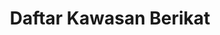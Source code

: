 ---
id: 110
title: Daftar Kawasan Berikat
linkurl: https://kutt.it/UWLreh
fitur : lainlain
createdTime : 12/01/2020
modifiedTime : 12/01/2020
topik: DJBC
color: ffd33d
img: bc.jpeg
---